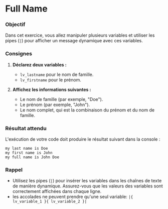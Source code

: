 # Full Name

### Objectif
Dans cet exercice, vous allez manipuler plusieurs variables et utiliser les pipes (`|`) pour afficher un message dynamique avec ces variables.

### Consignes

1. **Déclarez deux variables :**  
   - `lv_lastname` pour le nom de famille.  
   - `lv_firstname` pour le prénom.

2. **Affichez les informations suivantes :**
   - Le nom de famille (par exemple, "Doe").
   - Le prénom (par exemple, "John").
   - Le nom complet, qui est la combinaison du prénom et du nom de famille.

### Résultat attendu

L'exécution de votre code doit produire le résultat suivant dans la console :

```
my last name is Doe
my first name is John
my full name is John Doe
```

### Rappel
- Utilisez les pipes (`|`) pour insérer les variables dans les chaînes de texte de manière dynamique. Assurez-vous que les valeurs des variables sont correctement affichées dans chaque ligne.
- les accolades ne peuvent prendre qu'une seul variable:
    ```|{ lv_variable_1 }{ lv_variable_2 }|```
